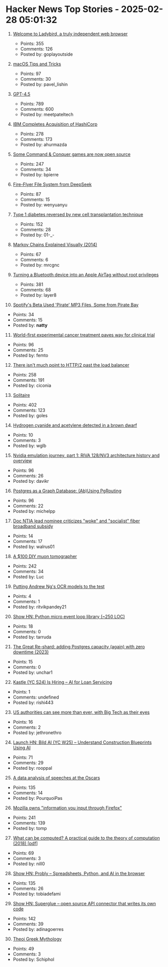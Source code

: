 # Hacker News Top Stories - 2025-02-28 05:01:32

1. [Welcome to Ladybird, a truly independent web browser](https://github.com/LadybirdBrowser/ladybird)
   - Points: 355
   - Comments: 126
   - Posted by: goplayoutside

2. [macOS Tips and Tricks](https://saurabhs.org/macos-tips)
   - Points: 97
   - Comments: 30
   - Posted by: pavel_lishin

3. [GPT-4.5](https://openai.com/index/introducing-gpt-4-5/)
   - Points: 789
   - Comments: 600
   - Posted by: meetpateltech

4. [IBM Completes Acquisition of HashiCorp](https://newsroom.ibm.com/2025-02-27-ibm-completes-acquisition-of-hashicorp,-creates-comprehensive,-end-to-end-hybrid-cloud-platform)
   - Points: 278
   - Comments: 173
   - Posted by: ahurmazda

5. [Some Command & Conquer games are now open source](https://github.com/electronicarts)
   - Points: 247
   - Comments: 34
   - Posted by: bpierre

6. [Fire-Flyer File System from DeepSeek](https://github.com/deepseek-ai/3FS)
   - Points: 87
   - Comments: 15
   - Posted by: wenyuanyu

7. [Type 1 diabetes reversed by new cell transplantation technique](https://newatlas.com/diabetes/islet-transplantation-type-1-diabetes/)
   - Points: 152
   - Comments: 28
   - Posted by: 01-_-

8. [Markov Chains Explained Visually (2014)](https://setosa.io/ev/markov-chains/)
   - Points: 67
   - Comments: 6
   - Posted by: mrcgnc

9. [Turning a Bluetooth device into an Apple AirTag without root privileges](https://nroottag.github.io/)
   - Points: 381
   - Comments: 68
   - Posted by: layer8

10. [Spotify's Beta Used 'Pirate' MP3 Files, Some from Pirate Bay](https://torrentfreak.com/spotifys-beta-used-pirate-mp3-files-some-from-pirate-bay-170509/)
   - Points: 34
   - Comments: 15
   - Posted by: __natty__

11. [World-first experimental cancer treatment paves way for clinical trial](https://www.wehi.edu.au/news/world-first-experimental-cancer-treatment-paves-way-for-clinical-trial/)
   - Points: 96
   - Comments: 25
   - Posted by: femto

12. [There isn't much point to HTTP/2 past the load balancer](https://byroot.github.io/ruby/performance/2025/02/24/http2-past-the-load-balancer.html)
   - Points: 258
   - Comments: 191
   - Posted by: ciconia

13. [Solitaire](https://localthunk.com/blog/solitaire)
   - Points: 402
   - Comments: 123
   - Posted by: goles

14. [Hydrogen cyanide and acetylene detected in a brown dwarf](https://phys.org/news/2025-02-hydrogen-cyanide-acetylene-brown-dwarf.html)
   - Points: 10
   - Comments: 3
   - Posted by: wglb

15. [Nvidia emulation journey, part 1: RIVA 128/NV3 architecture history and overview](https://86box.net/2025/02/25/riva128-part-1.html)
   - Points: 96
   - Comments: 26
   - Posted by: davikr

16. [Postgres as a Graph Database: (Ab)Using PgRouting](https://supabase.com/blog/pgrouting-postgres-graph-database)
   - Points: 96
   - Comments: 22
   - Posted by: michelpp

17. [Doc NTIA lead nominee criticizes "woke" and "socialist" fiber broadband subsidy](https://broadbandbreakfast.com/incoming-ntia-chief-doesnt-like-beads-fiber-preference-low-cost-mandates-2/)
   - Points: 14
   - Comments: 17
   - Posted by: walrus01

18. [A $100 DIY muon tomographer](https://spectrum.ieee.org/diy-muon-tomography)
   - Points: 242
   - Comments: 34
   - Posted by: Luc

19. [Putting Andrew Ng's OCR models to the test](https://www.runpulse.com/blog/putting-andrew-ngs-ocr-models-to-the-test)
   - Points: 4
   - Comments: 1
   - Posted by: ritvikpandey21

20. [Show HN: Python micro event loop library (~250 LOC)](https://gist.github.com/tarruda/5b8c19779c8ff4e8100f0b37eb5981ea)
   - Points: 18
   - Comments: 0
   - Posted by: tarruda

21. [The Great Re-shard: adding Postgres capacity (again) with zero downtime (2023)](https://www.notion.com/blog/the-great-re-shard)
   - Points: 15
   - Comments: 0
   - Posted by: unchar1

22. [Kastle (YC S24) Is Hiring – AI for Loan Servicing](https://www.ycombinator.com/companies/kastle/jobs/ItDVKB7-founding-backend-engineer-at-kastle-s24)
   - Points: 1
   - Comments: undefined
   - Posted by: rishi443

23. [US authorities can see more than ever, with Big Tech as their eyes](https://proton.me/blog/big-tech-data-requests-surge)
   - Points: 16
   - Comments: 2
   - Posted by: jethronethro

24. [Launch HN: Bild AI (YC W25) – Understand Construction Blueprints Using AI](undefined)
   - Points: 71
   - Comments: 29
   - Posted by: rooppal

25. [A data analysis of speeches at the Oscars](https://stephenfollows.com/p/harvey-weinstein-thanked-more-than-god)
   - Points: 135
   - Comments: 14
   - Posted by: PourquoiPas

26. [Mozilla owns "information you input through Firefox"](https://www.mozilla.org/en-US/about/legal/terms/firefox/)
   - Points: 241
   - Comments: 139
   - Posted by: tomp

27. [What can be computed? A practical guide to the theory of computation (2018) [pdf]](https://www.softouch.on.ca/kb/data/What%20Can%20Be%20Computed.pdf)
   - Points: 69
   - Comments: 3
   - Posted by: nill0

28. [Show HN: Probly – Spreadsheets, Python, and AI in the browser](https://github.com/PragmaticMachineLearning/probly)
   - Points: 135
   - Comments: 26
   - Posted by: tobiadefami

29. [Show HN: Superglue – open source API connector that writes its own code](https://github.com/superglue-ai/superglue)
   - Points: 142
   - Comments: 39
   - Posted by: adinagoerres

30. [Theoi Greek Mythology](https://www.theoi.com/)
   - Points: 49
   - Comments: 3
   - Posted by: Schiphol


